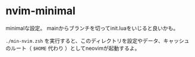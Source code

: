 # nvim-minimal

minimalな設定。
mainからブランチを切ってinit.luaをいじると良いかも。

`./min-nvim.zsh` を実行すると、このディレクトリを設定やデータ、キャッシュのルート（ `$HOME` 代わり ）としてneovimが起動するよ。
